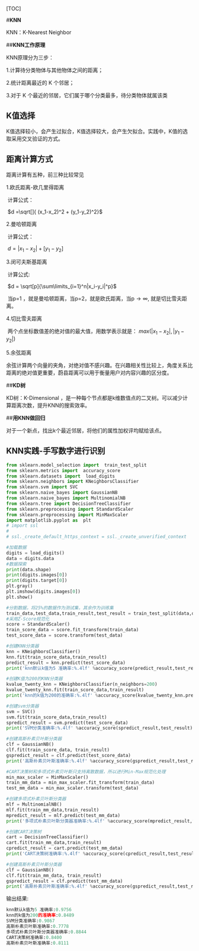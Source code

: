 [TOC]

#**KNN**

KNN：K-Nearest Neighbor

##**KNN工作原理**

KNN原理分为三步：

1.计算待分类物体与其他物体之间的距离；

2.统计距离最近的 K 个邻居；

3.对于 K 个最近的邻居，它们属于哪个分类最多，待分类物体就属该类

## **K值选择**

K值选择较小，会产生过拟合，K值选择较大，会产生欠拟合。实践中，K值的选取采用交叉验证的方式。

## **距离计算方式**

距离计算有五种，前三种比较常见

1.欧氏距离-欧几里得距离

​        	计算公式：

​				$d =\sqrt[]{ (x_1-x_2)^2 + (y_1-y_2)^2}​$

2.曼哈顿距离

​		计算公式：

​				$d= |x_1-x_2| + [y_1-y_2]​$

3.闵可夫斯基距离

​		计算公式:

​				$d = \sqrt[p]{\sum\limits_{i=1}^n|x_i-y_i|^p}$

​           当p=1 ，就是曼哈顿距离，当p=2，就是欧氏距离，当p$\rightarrow\infty$,	   就是切比雪夫距离。

4.切比雪夫距离

​	两个点坐标数值差的绝对值的最大值，用数学表示就是：					$max(|x_1-x_2|,|y_1-y_2|)$

5.余弦距离

​           余弦计算两个向量的夹角，对绝对值不感兴趣。在兴趣相关性比较上，角度关系比距离的绝对值更重要，蔚县距离可以用于衡量用户对内容兴趣的区分度。

##**KD树**

KD树：K-Dimensional ，是一种每个节点都是k维数值点的二叉树。可以减少计算距离次数，提升KNN的搜索效率。

##**用KNN做回归**

对于一个新点，找出k个最近邻居，将他们的属性加权评均赋给该点。

## KNN实践-手写数字进行识别

```python
from sklearn.model_selection import  train_test_split
from sklearn.metrics import  accuracy_score
from sklearn.datasets import  load_digits
from sklearn.neighbors import KNeighborsClassifier
from sklearn.svm import SVC
from sklearn.naive_bayes import GaussianNB
from sklearn.naive_bayes import MultinomialNB
from sklearn.tree import DecisionTreeClassifier
from sklearn.preprocessing import StandardScaler
from sklearn.preprocessing import MinMaxScaler
import matplotlib.pyplot as  plt
# import ssl
#
# ssl._create_default_https_context = ssl._create_unverified_context

#加载数据
digits = load_digits()
data = digits.data
#数据探索
print(data.shape)
print(digits.images[0])
print(digits.target[0])
plt.gray()
plt.imshow(digits.images[0])
plt.show()

#分割数据，将25%的数据作为测试集，其余作为训练集
train_data,test_data,train_result,test_result = train_test_split(data,digits.target,test_size=0.25,random_state=33)
#采用Z-Score规范化
score = StandardScaler()
train_score_data = score.fit_transform(train_data)
test_score_data = score.transform(test_data)

#创建KNN分类器
knn = KNeighborsClassifier()
knn.fit(train_score_data,train_result)
predict_result = knn.predict(test_score_data)
print('knn默认k值为5 准确率:%.4lf' %accuracy_score(predict_result,test_result))

#创建K值为200的KNN分类器
kvalue_twenty_knn = KNeighborsClassifier(n_neighbors=200)
kvalue_twenty_knn.fit(train_score_data,train_result)
print('knn的k值为200的准确率:%.4lf' %accuracy_score(kvalue_twenty_knn.predict(test_score_data),test_result))

#创建svm分类器
svm = SVC()
svm.fit(train_score_data,train_result)
spredict_result = svm.predict(test_score_data)
print('SVM分类准确率:%.4lf' %accuracy_score(spredict_result,test_result))

#创建高斯朴素贝叶斯分类器
clf = GaussianNB()
clf.fit(train_score_data, train_result)
gspredict_result = clf.predict(test_score_data)
print('高斯朴素贝叶斯准确率:%.4lf' %accuracy_score(gspredict_result,test_result))

#CART决策树和多项式朴素贝叶斯只支持离散数据，所以进行Min-Max规范化处理
min_max_scaler = MinMaxScaler()
train_mm_data = min_max_scaler.fit_transform(train_data)
test_mm_data = min_max_scaler.transform(test_data)

#创建多项式朴素贝叶斯分类器
mlf = MultinomialNB()
mlf.fit(train_mm_data,train_result)
mpredict_result = mlf.predict(test_mm_data)
print('多项式朴素贝叶斯分类器准确率:%.4lf' %accuracy_score(mpredict_result,test_result))

#创建CART决策树
cart = DecisionTreeClassifier()
cart.fit(train_mm_data,train_result)
cpredict_result = cart.predict(test_mm_data)
print('CART决策树准确率:%.4lf' %accuracy_score(cpredict_result,test_result))

#创建高斯朴素贝叶斯分类器
clf = GaussianNB()
clf.fit(train_mm_data, train_result)
gspredict_result = clf.predict(test_mm_data)
print('高斯朴素贝叶斯准确率:%.4lf' %accuracy_score(gspredict_result,test_result))
```

输出结果:

```python
knn默认k值为5 准确率:0.9756
knn的k值为200的准确率:0.8489
SVM分类准确率:0.9867
高斯朴素贝叶斯准确率:0.7778
多项式朴素贝叶斯分类器准确率:0.8844
CART决策树准确率:0.8400
高斯朴素贝叶斯准确率:0.8111
```

